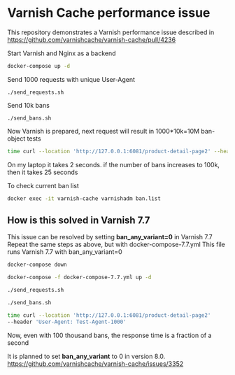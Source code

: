 # Varnish Cache performance issue

This repository demonstrates a Varnish performance issue described in https://github.com/varnishcache/varnish-cache/pull/4236

Start Varnish and Nginx as a backend
```bash
docker-compose up -d
```

Send 1000 requests with unique User-Agent
```
./send_requests.sh
```

Send 10k bans
```
./send_bans.sh
```

Now Varnish is prepared, next request will result in 1000*10k=10M ban-object tests

```bash
time curl --location 'http://127.0.0.1:6081/product-detail-page2' --header 'User-Agent: Test-Agent-1000'
```
On my laptop it takes 2 seconds.
if the number of bans increases to 100k, then it takes 25 seconds


To check current ban list
```bash
docker exec -it varnish-cache varnishadm ban.list
```

## How is this solved in Varnish 7.7
This issue can be resolved by setting **ban_any_variant=0** in Varnish 7.7
Repeat the same steps as above, but with docker-compose-7.7.yml
This file runs Varnish 7.7 with ban_any_variant=0

```bash
docker-compose down

docker-compose -f docker-compose-7.7.yml up -d

./send_requests.sh

./send_bans.sh

time curl --location 'http://127.0.0.1:6081/product-detail-page2' 
--header 'User-Agent: Test-Agent-1000'
```
Now, even with 100 thousand bans, the response time is a fraction of a second


It is planned to set **ban_any_variant** to 0 in version 8.0.
https://github.com/varnishcache/varnish-cache/issues/3352